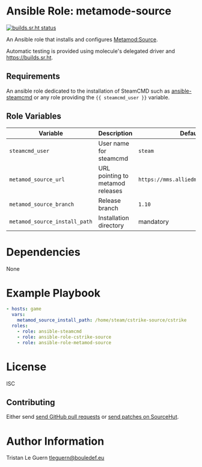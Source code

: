 # Ansible Role: metamode-source

[![builds.sr.ht status](https://builds.sr.ht/~tleguern/ansible-role-metamod-source.svg)](https://builds.sr.ht/~tleguern/ansible-role-metamod-source?)

An Ansible role that installs and configures [Metamod:Source](http://www.metamodsource.net/).

Automatic testing is provided using molecule's delegated driver and https://builds.sr.ht.

## Requirements

An ansible role dedicated to the installation of SteamCMD such as [ansible-steamcmd](https://github.com/Aversiste/ansible-steamcmd) or any role providing the `{{ steamcmd_user }}` variable.

## Role Variables

| Variable | Description | Default |
|----------|-------------|---------|
| `steamcmd_user` | User name for steamcmd | `steam` |
| `metamod_source_url` | URL pointing to metamod releases | `https://mms.alliedmods.net/mmsdrop` |
| `metamod_source_branch` | Release branch | `1.10` |
| `metamod_source_install_path` | Installation directory | mandatory |

# Dependencies

None

# Example Playbook

```yaml
- hosts: game
  vars:
    metamod_source_install_path: /home/steam/cstrike-source/cstrike
  roles:
    - role: ansible-steamcmd
    - role: ansible-role-cstrike-source
    - role: ansible-role-metamod-source
```

# License

ISC

## Contributing

Either send [send GitHub pull requests](https://github.com/Aversiste/ansible-role-metamod-source) or [send patches on SourceHut](https://lists.sr.ht/~tleguern/misc).

# Author Information

Tristan Le Guern <tleguern@bouledef.eu>
